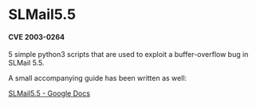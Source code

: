 # SLMail5.5

#### CVE 2003-0264

5 simple python3 scripts that are used to exploit a buffer-overflow bug in SLMail 5.5.

A small accompanying guide has been written as well:

[SLMail5.5 - Google Docs](https://docs.google.com/document/d/1mujzcjSh4KYvzAtFBEF0IVynjbPq8-oPHoOn_7QaSqc/edit?usp=sharing)


